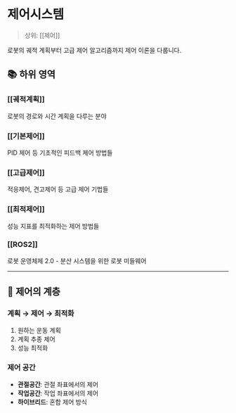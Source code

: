 # 제어시스템

> 상위: [[제어]]

로봇의 궤적 계획부터 고급 제어 알고리즘까지 제어 이론을 다룹니다.

## 📚 하위 영역

### [[궤적계획]]
로봇의 경로와 시간 계획을 다루는 분야

### [[기본제어]]
PID 제어 등 기초적인 피드백 제어 방법들

### [[고급제어]]
적응제어, 견고제어 등 고급 제어 기법들

### [[최적제어]]
성능 지표를 최적화하는 제어 방법들

### [[ROS2]]
로봇 운영체제 2.0 - 분산 시스템을 위한 로봇 미들웨어

---

## 🎯 제어의 계층

### 계획 → 제어 → 최적화
1. 원하는 운동 계획
2. 계획 추종 제어
3. 성능 최적화

### 제어 공간
- **관절공간**: 관절 좌표에서의 제어
- **작업공간**: 작업 좌표에서의 제어
- **하이브리드**: 혼합 제어 방식